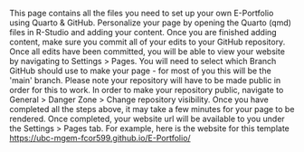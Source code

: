 This page contains all the files you need to set up your own E-Portfolio using Quarto & GitHub. Personalize your page by opening the Quarto (qmd) files in R-Studio and adding your content. Once you are finished adding content, make sure you commit all of your edits to your GitHub repository. Once all edits have been committed, you will be able to view your website by navigating to Settings > Pages. You will need to select which Branch GitHub should use to make your page - for most of you this will be the 'main' branch. Please note your repository will have to be made public in order for this to work. In order to make your repository public, navigate to General > Danger Zone > Change repository visibility. Once you have completed all the steps above, it may take a few minutes for your page to be rendered. Once completed, your website url will be available to you under the Settings > Pages tab. For example, here is the website for this template https://ubc-mgem-fcor599.github.io/E-Portfolio/

